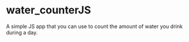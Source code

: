 # water_counterJS
A simple JS app that you can use to count the amount of water you drink during a day.
